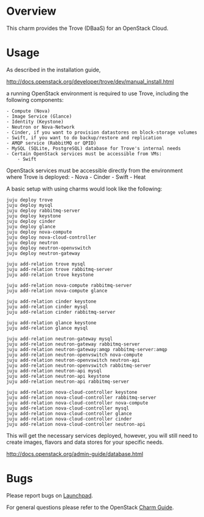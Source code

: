 # Overview

This charm provides the Trove (DBaaS) for an OpenStack Cloud.


# Usage

As described in the installation guide,

http://docs.openstack.org/developer/trove/dev/manual_install.html

a running OpenStack environment is required to use Trove, including
the following components:

    - Compute (Nova)
    - Image Service (Glance)
    - Identity (Keystone)
    - Neutron or Nova-Network
    - Cinder, if you want to provision datastores on block-storage volumes
    - Swift, if you want to do backup/restore and replication
    - AMQP service (RabbitMQ or QPID)
    - MySQL (SQLite, PostgreSQL) database for Trove's internal needs
    - Certain OpenStack services must be accessible from VMs:
        - Swift

OpenStack services must be accessible directly from the environment where
Trove is deployed:
        - Nova
        - Cinder
        - Swift
        - Heat


A basic setup with using charms would look like the following:

    juju deploy trove
    juju deploy mysql
    juju deploy rabbitmq-server
    juju deploy keystone
    juju deploy cinder
    juju deploy glance
    juju deploy nova-compute
    juju deploy nova-cloud-controller
    juju deploy neutron
    juju deploy neutron-openvswitch
    juju deploy neutron-gateway

    juju add-relation trove mysql
    juju add-relation trove rabbitmq-server
    juju add-relation trove keystone

    juju add-relation nova-compute rabbitmq-server
    juju add-relation nova-compute glance

    juju add-relation cinder keystone
    juju add-relation cinder mysql
    juju add-relation cinder rabbitmq-server

    juju add-relation glance keystone
    juju add-relation glance mysql

    juju add-relation neutron-gateway mysql
    juju add-relation neutron-gateway rabbitmq-server
    juju add-relation neutron-gateway:amqp rabbitmq-server:amqp
    juju add-relation neutron-openvswitch nova-compute
    juju add-relation neutron-openvswitch neutron-api
    juju add-relation neutron-openvswitch rabbitmq-server
    juju add-relation neutron-api mysql
    juju add-relation neutron-api keystone
    juju add-relation neutron-api rabbitmq-server

    juju add-relation nova-cloud-controller keystone
    juju add-relation nova-cloud-controller rabbitmq-server
    juju add-relation nova-cloud-controller nova-compute
    juju add-relation nova-cloud-controller mysql
    juju add-relation nova-cloud-controller glance
    juju add-relation nova-cloud-controller cinder
    juju add-relation nova-cloud-controller neutron-api

This will get the necessary services deployed, however, you will still need
to create images, flavors and data stores for your specific needs.

http://docs.openstack.org/admin-guide/database.html

# Bugs

Please report bugs on [Launchpad](https://bugs.launchpad.net/charm-trove/+filebug).

For general questions please refer to the OpenStack [Charm Guide](http://docs.openstack.org/developer/charm-guide/).
